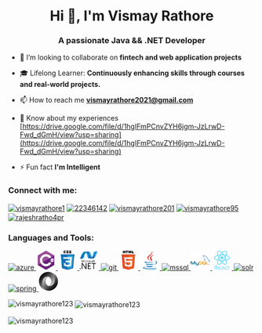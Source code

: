 <h1 align="center">Hi 👋, I'm Vismay Rathore</h1>
<h3 align="center">A passionate Java && .NET Developer</h3>

- 👯 I’m looking to collaborate on **fintech and web application projects**

- 🎓 Lifelong Learner: **Continuously enhancing skills through courses and real-world projects.**

- 📫 How to reach me **vismayrathore2021@gmail.com**

- 📄 Know about my experiences [https://drive.google.com/file/d/1hgIFmPCnvZYH6jgm-JzLrwD-Fwd_dGmH/view?usp=sharing](https://drive.google.com/file/d/1hgIFmPCnvZYH6jgm-JzLrwD-Fwd_dGmH/view?usp=sharing)

- ⚡ Fun fact **I'm Intelligent**

<h3 align="left">Connect with me:</h3>
<p align="left">
<a href="https://linkedin.com/in/vismayrathore1" target="blank"><img align="center" src="https://raw.githubusercontent.com/rahuldkjain/github-profile-readme-generator/master/src/images/icons/Social/linked-in-alt.svg" alt="vismayrathore1" height="30" width="40" /></a>
<a href="https://stackoverflow.com/users/22346142" target="blank"><img align="center" src="https://raw.githubusercontent.com/rahuldkjain/github-profile-readme-generator/master/src/images/icons/Social/stack-overflow.svg" alt="22346142" height="30" width="40" /></a>
<a href="https://www.hackerrank.com/vismayrathore201" target="blank"><img align="center" src="https://raw.githubusercontent.com/rahuldkjain/github-profile-readme-generator/master/src/images/icons/Social/hackerrank.svg" alt="vismayrathore201" height="30" width="40" /></a>
<a href="https://leetcode.com/u/vismayrathore01" target="blank"><img align="center" src="https://raw.githubusercontent.com/rahuldkjain/github-profile-readme-generator/master/src/images/icons/Social/leet-code.svg" alt="vismayrathore95" height="30" width="40" /></a>
<a href="https://auth.geeksforgeeks.org/user/rajeshratho4pr" target="blank"><img align="center" src="https://raw.githubusercontent.com/rahuldkjain/github-profile-readme-generator/master/src/images/icons/Social/geeks-for-geeks.svg" alt="rajeshratho4pr" height="30" width="40" /></a>
</p>

<h3 align="left">Languages and Tools:</h3>
<p align="left"> <a href="https://azure.microsoft.com/en-in/" target="_blank" rel="noreferrer"> <img src="https://www.vectorlogo.zone/logos/microsoft_azure/microsoft_azure-icon.svg" alt="azure" width="40" height="40"/> </a> <a href="https://www.w3schools.com/cs/" target="_blank" rel="noreferrer"> <img src="https://raw.githubusercontent.com/devicons/devicon/master/icons/csharp/csharp-original.svg" alt="csharp" width="40" height="40"/> </a> <a href="https://www.w3schools.com/css/" target="_blank" rel="noreferrer"> <img src="https://raw.githubusercontent.com/devicons/devicon/master/icons/css3/css3-original-wordmark.svg" alt="css3" width="40" height="40"/> </a> <a href="https://dotnet.microsoft.com/" target="_blank" rel="noreferrer"> <img src="https://raw.githubusercontent.com/devicons/devicon/master/icons/dot-net/dot-net-original-wordmark.svg" alt="dotnet" width="40" height="40"/> </a> <a href="https://git-scm.com/" target="_blank" rel="noreferrer"> <img src="https://www.vectorlogo.zone/logos/git-scm/git-scm-icon.svg" alt="git" width="40" height="40"/> </a> <a href="https://www.w3.org/html/" target="_blank" rel="noreferrer"> <img src="https://raw.githubusercontent.com/devicons/devicon/master/icons/html5/html5-original-wordmark.svg" alt="html5" width="40" height="40"/> </a> <a href="https://www.java.com" target="_blank" rel="noreferrer"> <img src="https://raw.githubusercontent.com/devicons/devicon/master/icons/java/java-original.svg" alt="java" width="40" height="40"/> </a> <a href="https://www.microsoft.com/en-us/sql-server" target="_blank" rel="noreferrer"> <img src="https://www.svgrepo.com/show/303229/microsoft-sql-server-logo.svg" alt="mssql" width="40" height="40"/> </a> <a href="https://www.mysql.com/" target="_blank" rel="noreferrer"> <img src="https://raw.githubusercontent.com/devicons/devicon/master/icons/mysql/mysql-original-wordmark.svg" alt="mysql" width="40" height="40"/> </a> <a href="https://reactjs.org/" target="_blank" rel="noreferrer"> <img src="https://raw.githubusercontent.com/devicons/devicon/master/icons/react/react-original-wordmark.svg" alt="react" width="40" height="40"/> </a> <a href="https://lucene.apache.org/solr/" target="_blank" rel="noreferrer"> <img src="https://www.vectorlogo.zone/logos/apache_solr/apache_solr-icon.svg" alt="solr" width="40" height="40"/> </a> <a href="https://spring.io/" target="_blank" rel="noreferrer"> <img src="https://www.vectorlogo.zone/logos/springio/springio-icon.svg" alt="spring" width="40" height="40"/> </a> 
 <a href="https://www.json.org/json-en.html" target="_blank" rel="noreferrer"> 
        <img src="https://raw.githubusercontent.com/devicons/devicon/master/icons/json/json-original.svg" alt="json" width="40" height="40"/> 
    </a></p>

<p><img align="left" src="https://github-readme-stats.vercel.app/api/top-langs?username=vismayrathore123&show_icons=true&locale=en&layout=compact" alt="vismayrathore123" /></p>

<p>&nbsp;<img align="center" src="https://github-readme-stats.vercel.app/api?username=vismayrathore123&show_icons=true&locale=en" alt="vismayrathore123" /></p>

<p><img align="center" src="https://github-readme-streak-stats.herokuapp.com/?user=vismayrathore123&" alt="vismayrathore123" /></p>
